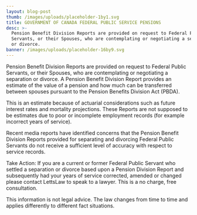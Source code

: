 ```yaml
---
layout: blog-post
thumb: /images/uploads/placeholder-1by1.svg
title: GOVERNMENT OF CANADA FEDERAL PUBLIC SERVICE PENSIONS
desc: >-
  Pension Benefit Division Reports are provided on request to Federal Public
  Servants, or their Spouses, who are contemplating or negotiating a separation
  or divorce.
banner: /images/uploads/placeholder-16by9.svg
---
```

Pension Benefit Division Reports are provided on request to Federal Public Servants, or their Spouses, who are contemplating or negotiating a separation or divorce. A Pension Benefit Division Report provides an estimate of the value of a pension and how much can be transferred between spouses pursuant to the Pension Benefits Division Act (PBDA).



This is an estimate because of actuarial considerations such as future interest rates and mortality projections. These Reports are not supposed to be estimates due to poor or incomplete employment records (for example incorrect years of service).



Recent media reports have identified concerns that the Pension Benefit Division Reports provided for separating and divorcing Federal Public Servants do not receive a sufficient level of accuracy with respect to service records.



Take Action: If you are a current or former Federal Public Servant who settled a separation or divorce based upon a Pension Division Report and subsequently had your years of service corrected, amended or changed please contact LettsLaw to speak to a lawyer. This is a no charge, free consultation.



This information is not legal advice. The law changes from time to time and applies differently to different fact situations.
